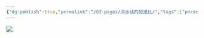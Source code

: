 ```yaml
---
{"dg-publish":true,"permalink":"/02-pages/流水线的加速比/","tags":["personal/blog","计算机组成原理/CPU"]}
---
```


![](https://yelanyanyu-img-bed.oss-cn-hangzhou.aliyuncs.com/img/blog/2024/11/20241127205652.png)
